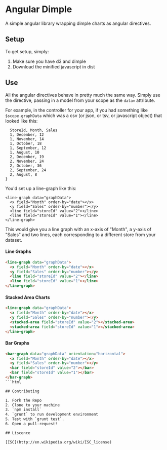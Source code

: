 # Angular Dimple

A simple angular library wrapping dimple charts as angular directives.

## Setup

To get setup, simply:

1. Make sure you have d3 and dimple
2. Download the minified javascript in dist

## Use

All the angular directives behave in pretty much the same way. Simply use the directive, passing in a model from your scope as the `data=` attribute.

For example, in the controller for your app, if you had something like `$scope.graphData` which was a csv (or json, or tsv, or javascript object) that looked like this:

```
  StoreId, Month, Sales
  1, December, 12
  1, November, 14
  1, October, 18
  1, September, 12
  1, August, 10
  2, December, 19
  2, November, 24
  2, October, 36
  2, September, 24
  2, August, 8
}
```

You'd set up a line-graph like this:

```
<line-graph data="graphData">
  <x field="Month" order-by="date"></x>
  <y field="Sales" order-by="number"></y>
  <line field="storeId" value="2"></line>
  <line field="storeId" value="1"></line>
</line-graph>
```

This would give you a line graph with an x-axis of "Month", a y-axis of "Sales" and two lines, each corresponding to a different store from your dataset.

#### Line Graphs

```html
<line-graph data="graphData">
  <x field="Month" order-by="date"></x>
  <y field="Sales" order-by="number"></y>
  <line field="storeId" value="2"></line>
  <line field="storeId" value="1"></line>
</line-graph>
```

#### Stacked Area Charts

```html
<line-graph data="graphData">
  <x field="Month" order-by="date"></x>
  <y field="Sales" order-by="number"></y>
  <stacked-area field="storeId" value="2"></stacked-area>
  <stacked-area field="storeId" value="1"></stacked-area>
</line-graph>
```

#### Bar Graphs

```html
<bar-graph data="graphData" orientation="horizontal">
  <x field="Month" order-by="date"></x>
  <y field="Sales" order-by="number"></y>
  <bar field="storeId" value="2"></bar>
  <bar field="storeId" value="1"></bar>
</bar-graph>
```html

## Contributing

1. Fork the Repo
2. Clone to your machine
3. `npm install`
4. `grunt` to run development environment
5. Test with `grunt test`.
6. Open a pull-request!

## Liscence

[ISC](http://en.wikipedia.org/wiki/ISC_license)
